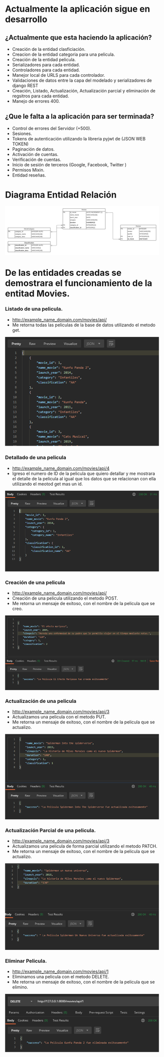 # Actualmente la aplicación sigue en desarrollo

## ¿Actualmente que esta haciendo la aplicación?

- Creación de la entidad clasficiación.
- Creacion de la entidad categoria para una pelicula.
- Creación de la entidad pelicula.
- Serializadores para cada entidad.
- Controladores para cada entidad.
- Manejor local de URLS para cada controlador.
- Validaciones de datos entre la capa del modelado y serializadores de django REST
- Creación, Listado, Actualización, Actualización parcial y eliminación de regsitros para cada entidad.
- Manejo de errores 400.

## ¿Que le falta a la aplicación para ser terminada?

- Control de errores del Servidor (+500).
- Sesiones.
- Tokens de autenticación utilizando la libreria pyjwt de (JSON WEB TOKEN)
- Paginación de datos.
- Activación de cuentas.
- Verificación de cuentas.
- Inicio de sesión de terceros (Google, Facebook, Twitter )
- Permisos Mixin.
- Entidad reseñas.


# Diagrama Entidad Relación 

![This is a alt text.](/images_github/mer.png "This is a sample image.")


# De las entidades creadas se demostrara el funcionamiento de la entitad Movies.
### Listado de una pelicula.
- http://example_name_domain.com/movies/api/
- Me retorna todas las peliculas de la base de datos utilizando el metodo get.  

![This is a alt text.](/images_github/list_movies.png "This is a sample image.")

### Detallado de una pelicula
- http://example_name_domain.com/movies/api/4
- Igreso el numero de ID de la pelicula que quiero detallar y me mostrara el detalle de la pelicula al igual que los datos que se relacionan con ella utilizando el meotod get mas un id.

![This is a alt text.](/images_github/detail_movie.png "This is a sample image.")

### Creación de una pelicula
- http://example_name_domain.com/movies/api/
- Creación de una pelicula utilizando el metodo POST.
- Me retorna un mensaje de exitoso, con el nombre de la pelicula que se creo.

![This is a alt text.](/images_github/post_movie.png "This is a sample image.")

### Actualización de una pelicula
- http://example_name_domain.com/movies/api/3
- Actualizamos una pelicula con el metodo PUT.
- Me retorna un mensaje de exitoso, con el nombre de la pelicula que se actualizo.

![This is a alt text.](/images_github/put_movie.png "This is a sample image.")

### Actualización Parcial de una pelicula.
- http://example_name_domain.com/movies/api/3
- Actualizamos una pelicula de forma parcial utilizando el metodo PATCH.
- Me retorna un mensaje de exitoso, con el nombre de la pelicula que se actualizo.

![This is a alt text.](/images_github/patch_movie.png "This is a sample image.")

### Eliminar Pelicula.
- http://example_name_domain.com/movies/api/1
- Eliminamos una pelicula con el metodo DELETE.
- Me retorna un mensaje de exitoso, con el nombre de la pelicula que se elimino.

![This is a alt text.](/images_github/delete_movie.png "This is a sample image.")


